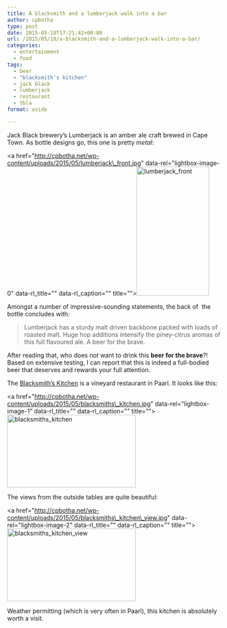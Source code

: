 ```yaml
---
title: A blacksmith and a lumberjack walk into a bar
author: cpbotha
type: post
date: 2015-05-18T17:21:42+00:00
url: /2015/05/18/a-blacksmith-and-a-lumberjack-walk-into-a-bar/
categories:
  - entertainment
  - food
tags:
  - beer
  - "blacksmith's kitchen"
  - jack black
  - lumberjack
  - restaurant
  - †bla
format: aside

---
```

Jack Black brewery&#8217;s Lumberjack is an amber ale craft brewed in Cape Town. As bottle designs go, this one is pretty _metal_:

<a href="http://cpbotha.net/wp-content/uploads/2015/05/lumberjack\_front.jpg" data-rel="lightbox-image-0" data-rl\_title="" data-rl_caption="" title=""><img data-attachment-id="2190" data-permalink="https://cpbotha.net/2015/05/18/a-blacksmith-and-a-lumberjack-walk-into-a-bar/lumberjack_front/" data-orig-file="https://cpbotha.net/wp-content/uploads/2015/05/lumberjack_front.jpg" data-orig-size="608,1080" data-comments-opened="1" data-image-meta="{&quot;aperture&quot;:&quot;2.4&quot;,&quot;credit&quot;:&quot;&quot;,&quot;camera&quot;:&quot;LG-D855&quot;,&quot;caption&quot;:&quot;&quot;,&quot;created_timestamp&quot;:&quot;1431799172&quot;,&quot;copyright&quot;:&quot;&quot;,&quot;focal_length&quot;:&quot;3.97&quot;,&quot;iso&quot;:&quot;0&quot;,&quot;shutter_speed&quot;:&quot;0&quot;,&quot;title&quot;:&quot;&quot;,&quot;orientation&quot;:&quot;1&quot;}" data-image-title="lumberjack_front" data-image-description="" data-medium-file="https://cpbotha.net/wp-content/uploads/2015/05/lumberjack_front-169x300.jpg" data-large-file="https://cpbotha.net/wp-content/uploads/2015/05/lumberjack_front-576x1024.jpg" class="alignnone size-medium wp-image-2190" src="http://cpbotha.net/wp-content/uploads/2015/05/lumberjack_front-169x300.jpg" alt="lumberjack_front" width="169" height="300" srcset="https://cpbotha.net/wp-content/uploads/2015/05/lumberjack_front-169x300.jpg 169w, https://cpbotha.net/wp-content/uploads/2015/05/lumberjack_front-576x1024.jpg 576w, https://cpbotha.net/wp-content/uploads/2015/05/lumberjack_front.jpg 608w" sizes="(max-width: 169px) 85vw, 169px" /></a>

Amongst a number of impressive-sounding statements, the back of  the bottle concludes with:

> Lumberjack has a sturdy malt driven backbone packed with loads of roasted malt. Huge hop additions intensify the piney-citrus aromas of this full flavoured ale. A beer for the brave.

After reading that, who does _not_ want to drink this **beer for the brave**?! Based on extensive testing, I can report that this is indeed a full-bodied beer that deserves and rewards your full attention.

The [Blacksmith&#8217;s Kitchen][1] is a vineyard restaurant in Paarl. It looks like this:

<a href="http://cpbotha.net/wp-content/uploads/2015/05/blacksmiths\_kitchen.jpg" data-rel="lightbox-image-1" data-rl\_title="" data-rl_caption="" title=""><img data-attachment-id="2188" data-permalink="https://cpbotha.net/2015/05/18/a-blacksmith-and-a-lumberjack-walk-into-a-bar/blacksmiths_kitchen/" data-orig-file="https://cpbotha.net/wp-content/uploads/2015/05/blacksmiths_kitchen.jpg" data-orig-size="1920,1080" data-comments-opened="1" data-image-meta="{&quot;aperture&quot;:&quot;2.4&quot;,&quot;credit&quot;:&quot;&quot;,&quot;camera&quot;:&quot;LG-D855&quot;,&quot;caption&quot;:&quot;&quot;,&quot;created_timestamp&quot;:&quot;1431871594&quot;,&quot;copyright&quot;:&quot;&quot;,&quot;focal_length&quot;:&quot;3.97&quot;,&quot;iso&quot;:&quot;50&quot;,&quot;shutter_speed&quot;:&quot;0.00061012812690665&quot;,&quot;title&quot;:&quot;&quot;,&quot;orientation&quot;:&quot;1&quot;}" data-image-title="blacksmiths_kitchen" data-image-description="" data-medium-file="https://cpbotha.net/wp-content/uploads/2015/05/blacksmiths_kitchen-300x169.jpg" data-large-file="https://cpbotha.net/wp-content/uploads/2015/05/blacksmiths_kitchen-1024x576.jpg" class="alignnone size-medium wp-image-2188" src="http://cpbotha.net/wp-content/uploads/2015/05/blacksmiths_kitchen-300x169.jpg" alt="blacksmiths_kitchen" width="300" height="169" srcset="https://cpbotha.net/wp-content/uploads/2015/05/blacksmiths_kitchen-300x169.jpg 300w, https://cpbotha.net/wp-content/uploads/2015/05/blacksmiths_kitchen-1024x576.jpg 1024w" sizes="(max-width: 300px) 85vw, 300px" /></a>

The views from the outside tables are quite beautiful:

<a href="http://cpbotha.net/wp-content/uploads/2015/05/blacksmiths\_kitchen\_view.jpg" data-rel="lightbox-image-2" data-rl\_title="" data-rl\_caption="" title=""><img data-attachment-id="2187" data-permalink="https://cpbotha.net/2015/05/18/a-blacksmith-and-a-lumberjack-walk-into-a-bar/blacksmiths_kitchen_view/" data-orig-file="https://cpbotha.net/wp-content/uploads/2015/05/blacksmiths_kitchen_view.jpg" data-orig-size="1920,1080" data-comments-opened="1" data-image-meta="{&quot;aperture&quot;:&quot;2.4&quot;,&quot;credit&quot;:&quot;&quot;,&quot;camera&quot;:&quot;LG-D855&quot;,&quot;caption&quot;:&quot;&quot;,&quot;created_timestamp&quot;:&quot;1431864786&quot;,&quot;copyright&quot;:&quot;&quot;,&quot;focal_length&quot;:&quot;3.97&quot;,&quot;iso&quot;:&quot;50&quot;,&quot;shutter_speed&quot;:&quot;0.00067024128686327&quot;,&quot;title&quot;:&quot;&quot;,&quot;orientation&quot;:&quot;1&quot;}" data-image-title="blacksmiths_kitchen_view" data-image-description="" data-medium-file="https://cpbotha.net/wp-content/uploads/2015/05/blacksmiths_kitchen_view-300x169.jpg" data-large-file="https://cpbotha.net/wp-content/uploads/2015/05/blacksmiths_kitchen_view-1024x576.jpg" class="alignnone size-medium wp-image-2187" src="http://cpbotha.net/wp-content/uploads/2015/05/blacksmiths_kitchen_view-300x169.jpg" alt="blacksmiths_kitchen_view" width="300" height="169" srcset="https://cpbotha.net/wp-content/uploads/2015/05/blacksmiths_kitchen_view-300x169.jpg 300w, https://cpbotha.net/wp-content/uploads/2015/05/blacksmiths_kitchen_view-1024x576.jpg 1024w" sizes="(max-width: 300px) 85vw, 300px" /></a>

Weather permitting (which is very often in Paarl), this kitchen is absolutely worth a visit.

 [1]: http://blacksmithskitchen.co.za/